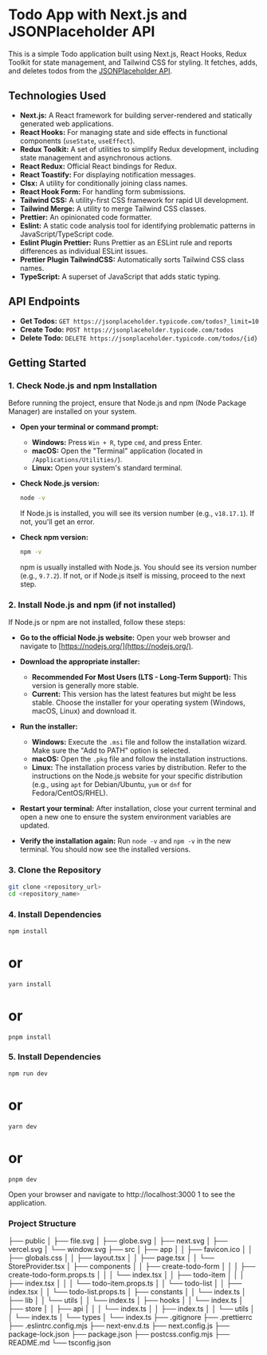 # Todo App with Next.js and JSONPlaceholder API

This is a simple Todo application built using Next.js, React Hooks, Redux Toolkit for state management, and Tailwind CSS for styling. It fetches, adds, and deletes todos from the [JSONPlaceholder API](https://jsonplaceholder.typicode.com/).

## Technologies Used

- **Next.js:** A React framework for building server-rendered and statically generated web applications.
- **React Hooks:** For managing state and side effects in functional components (`useState`, `useEffect`).
- **Redux Toolkit:** A set of utilities to simplify Redux development, including state management and asynchronous actions.
- **React Redux:** Official React bindings for Redux.
- **React Toastify:** For displaying notification messages.
- **Clsx:** A utility for conditionally joining class names.
- **React Hook Form:** For handling form submissions.
- **Tailwind CSS:** A utility-first CSS framework for rapid UI development.
- **Tailwind Merge:** A utility to merge Tailwind CSS classes.
- **Prettier:** An opinionated code formatter.
- **Eslint:** A static code analysis tool for identifying problematic patterns in JavaScript/TypeScript code.
- **Eslint Plugin Prettier:** Runs Prettier as an ESLint rule and reports differences as individual ESLint issues.
- **Prettier Plugin TailwindCSS:** Automatically sorts Tailwind CSS class names.
- **TypeScript:** A superset of JavaScript that adds static typing.

## API Endpoints

- **Get Todos:** `GET https://jsonplaceholder.typicode.com/todos?_limit=10`
- **Create Todo:** `POST https://jsonplaceholder.typicode.com/todos`
- **Delete Todo:** `DELETE https://jsonplaceholder.typicode.com/todos/{id}`

## Getting Started

### 1. Check Node.js and npm Installation

Before running the project, ensure that Node.js and npm (Node Package Manager) are installed on your system.

- **Open your terminal or command prompt:**

    - **Windows:** Press `Win + R`, type `cmd`, and press Enter.
    - **macOS:** Open the "Terminal" application (located in `/Applications/Utilities/`).
    - **Linux:** Open your system's standard terminal.

- **Check Node.js version:**

    ```bash
    node -v
    ```

    If Node.js is installed, you will see its version number (e.g., `v18.17.1`). If not, you'll get an error.

- **Check npm version:**
    ```bash
    npm -v
    ```
    npm is usually installed with Node.js. You should see its version number (e.g., `9.7.2`). If not, or if Node.js itself is missing, proceed to the next step.

### 2. Install Node.js and npm (if not installed)

If Node.js or npm are not installed, follow these steps:

- **Go to the official Node.js website:** Open your web browser and navigate to [https://nodejs.org/](https://nodejs.org/).

- **Download the appropriate installer:**

    - **Recommended For Most Users (LTS - Long-Term Support):** This version is generally more stable.
    - **Current:** This version has the latest features but might be less stable.
      Choose the installer for your operating system (Windows, macOS, Linux) and download it.

- **Run the installer:**

    - **Windows:** Execute the `.msi` file and follow the installation wizard. Make sure the "Add to PATH" option is selected.
    - **macOS:** Open the `.pkg` file and follow the installation instructions.
    - **Linux:** The installation process varies by distribution. Refer to the instructions on the Node.js website for your specific distribution (e.g., using `apt` for Debian/Ubuntu, `yum` or `dnf` for Fedora/CentOS/RHEL).

- **Restart your terminal:** After installation, close your current terminal and open a new one to ensure the system environment variables are updated.

- **Verify the installation again:** Run `node -v` and `npm -v` in the new terminal. You should now see the installed versions.

### 3. Clone the Repository

```bash
git clone <repository_url>
cd <repository_name>
```

### 4. Install Dependencies

    npm install

# or

    yarn install

# or

    pnpm install

### 5. Install Dependencies

    npm run dev

# or

    yarn dev

# or

    pnpm dev

Open your browser and navigate to http://localhost:3000 1 to see the application.

### Project Structure

├── public
│ ├── file.svg
│ ├── globe.svg
│ ├── next.svg
│ ├── vercel.svg
│ └── window.svg
├── src
│ ├── app
│ │ ├── favicon.ico
│ │ ├── globals.css
│ │ ├── layout.tsx
│ │ ├── page.tsx
│ │ └── StoreProvider.tsx
│ ├── components
│ │ ├── create-todo-form
│ │ │ ├── create-todo-form.props.ts
│ │ │ └── index.tsx
│ │ ├── todo-item
│ │ │ ├── index.tsx
│ │ │ └── todo-item.props.ts
│ │ └── todo-list
│ │ ├── index.tsx
│ │ └── todo-list.props.ts
│ ├── constants
│ │ └── index.ts
│ ├── lib
│ │ └── utils
│ │ └── index.ts
│ ├── hooks
│ │ └── index.ts
│ ├── store
│ │ ├── api
│ │ │ └── index.ts
│ │ ├── index.ts
│ │ └── utils
│ │ └── index.ts
│ └── types
│ └── index.ts
├── .gitignore
├── .prettierrc
├── .eslintrc.config.mjs
├── next-env.d.ts
├── next.config.js
├── package-lock.json
├── package.json
├── postcss.config.mjs
├── README.md
└── tsconfig.json
